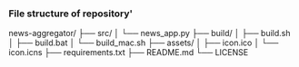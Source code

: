 ### File structure of repository'

news-aggregator/
├── src/
│   └── news_app.py
├── build/
│   ├── build.sh
│   ├── build.bat
│   └── build_mac.sh
├── assets/
│   ├── icon.ico
│   └── icon.icns
├── requirements.txt
├── README.md
└── LICENSE
